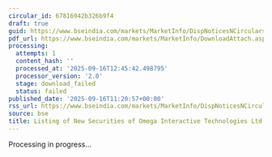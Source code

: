 ```yaml
---
circular_id: 67816942b326b9f4
draft: true
guid: https://www.bseindia.com/markets/MarketInfo/DispNoticesNCirculars.aspx?Noticeid={BFF9921A-045A-4960-9BDB-E8432930F4F7}&noticeno=20250916-39&dt=09/16/2025&icount=39&totcount=62&flag=0
pdf_url: https://www.bseindia.com/markets/MarketInfo/DownloadAttach.aspx?id=20250916-39&attachedId=
processing:
  attempts: 1
  content_hash: ''
  processed_at: '2025-09-16T12:45:42.498795'
  processor_version: '2.0'
  stage: download_failed
  status: failed
published_date: '2025-09-16T11:20:57+00:00'
rss_url: https://www.bseindia.com/markets/MarketInfo/DispNoticesNCirculars.aspx?Noticeid={BFF9921A-045A-4960-9BDB-E8432930F4F7}&noticeno=20250916-39&dt=09/16/2025&icount=39&totcount=62&flag=0
source: bse
title: Listing of New Securities of Omega Interactive Technologies Ltd
---
```


Processing in progress...